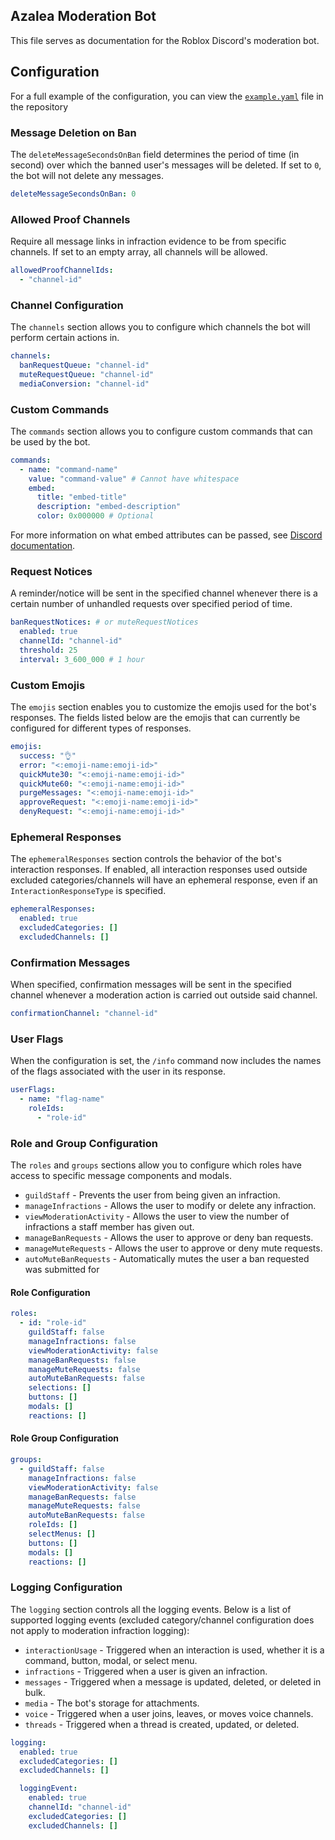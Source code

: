 ## Azalea Moderation Bot

This file serves as documentation for the Roblox Discord's moderation bot.

## Configuration

For a full example of the configuration, you can view the [`example.yaml`](config/guilds/example.yaml) file in the
repository

### Message Deletion on Ban

The `deleteMessageSecondsOnBan` field determines the period of time (in second) over which the banned user's messages
will be deleted. If set to `0`, the bot will not delete any messages.

```yaml
deleteMessageSecondsOnBan: 0
```

### Allowed Proof Channels

Require all message links in infraction evidence to be from specific channels. If set to an empty array, all channels
will be allowed.

```yaml
allowedProofChannelIds:
  - "channel-id"
```

### Channel Configuration

The `channels` section allows you to configure which channels the bot will perform certain actions in.

```yaml
channels:
  banRequestQueue: "channel-id"
  muteRequestQueue: "channel-id"
  mediaConversion: "channel-id"
```

### Custom Commands

The `commands` section allows you to configure custom commands that can be used by the bot.

```yaml
commands:
  - name: "command-name"
    value: "command-value" # Cannot have whitespace
    embed:
      title: "embed-title"
      description: "embed-description"
      color: 0x000000 # Optional
```

For more information on what embed attributes can be passed,
see [Discord documentation](https://discord.com/developers/docs/resources/channel#embed-object).

### Request Notices

A reminder/notice will be sent in the specified channel whenever there is a certain number of unhandled requests over
specified period of time.

```yaml
banRequestNotices: # or muteRequestNotices
  enabled: true
  channelId: "channel-id"
  threshold: 25
  interval: 3_600_000 # 1 hour
```

### Custom Emojis

The `emojis` section enables you to customize the emojis used for the bot's responses. The fields listed below are the
emojis that can currently be configured for different types of responses.

```yaml
emojis:
  success: "👌"
  error: "<:emoji-name:emoji-id>"
  quickMute30: "<:emoji-name:emoji-id>"
  quickMute60: "<:emoji-name:emoji-id>"
  purgeMessages: "<:emoji-name:emoji-id>"
  approveRequest: "<:emoji-name:emoji-id>"
  denyRequest: "<:emoji-name:emoji-id>"
```

### Ephemeral Responses

The `ephemeralResponses` section controls the behavior of the bot's interaction responses. If enabled, all interaction
responses used outside excluded categories/channels will have an ephemeral response, even if
an `InteractionResponseType` is specified.

```yaml
ephemeralResponses:
  enabled: true
  excludedCategories: []
  excludedChannels: []
```

### Confirmation Messages

When specified, confirmation messages will be sent in the specified channel whenever a moderation action is carried out
outside said channel.

```yaml
confirmationChannel: "channel-id"
```

### User Flags

When the configuration is set, the `/info` command now includes the names of the flags associated with the user in its
response.

```yaml
userFlags:
  - name: "flag-name"
    roleIds:
      - "role-id"
```

### Role and Group Configuration

The `roles` and `groups` sections allow you to configure which roles have access to specific message components and
modals.

- `guildStaff` - Prevents the user from being given an infraction.
- `manageInfractions` - Allows the user to modify or delete any infraction.
- `viewModerationActivity` - Allows the user to view the number of infractions a staff member has given out.
- `manageBanRequests` - Allows the user to approve or deny ban requests.
- `manageMuteRequests` - Allows the user to approve or deny mute requests.
- `autoMuteBanRequests` - Automatically mutes the user a ban requested was submitted for

#### Role Configuration

```yaml
roles:
  - id: "role-id"
    guildStaff: false
    manageInfractions: false
    viewModerationActivity: false
    manageBanRequests: false
    manageMuteRequests: false
    autoMuteBanRequests: false
    selections: []
    buttons: []
    modals: []
    reactions: []
```

#### Role Group Configuration

```yaml
groups:
  - guildStaff: false
    manageInfractions: false
    viewModerationActivity: false
    manageBanRequests: false
    manageMuteRequests: false
    autoMuteBanRequests: false
    roleIds: []
    selectMenus: []
    buttons: []
    modals: []
    reactions: []
```

### Logging Configuration

The `logging` section controls all the logging events. Below is a list of supported logging events (excluded
category/channel configuration does not apply to moderation infraction logging):

* `interactionUsage` - Triggered when an interaction is used, whether it is a command, button, modal, or select menu.
* `infractions` - Triggered when a user is given an infraction.
* `messages` - Triggered when a message is updated, deleted, or deleted in bulk.
* `media` - The bot's storage for attachments.
* `voice` - Triggered when a user joins, leaves, or moves voice channels.
* `threads` - Triggered when a thread is created, updated, or deleted.

```yaml
logging:
  enabled: true
  excludedCategories: []
  excludedChannels: []

  loggingEvent:
    enabled: true
    channelId: "channel-id"
    excludedCategories: []
    excludedChannels: []
```